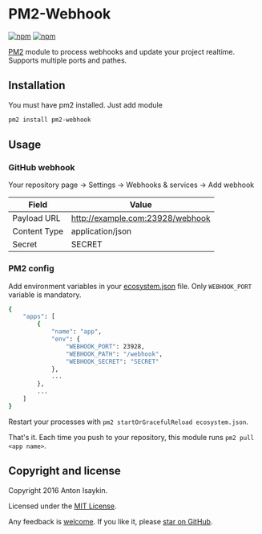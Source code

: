 # PM2-Webhook

[![npm](https://img.shields.io/npm/v/pm2-webhook.svg)](https://www.npmjs.com/package/pm2-webhook)
[![npm](https://img.shields.io/npm/dm/pm2-webhook.svg)](https://www.npmjs.com/package/pm2-webhook)

[PM2](https://github.com/Unitech/pm2) module to process webhooks and update your project realtime. Supports multiple ports and pathes.

## Installation

You must have pm2 installed. Just add module

```sh
pm2 install pm2-webhook
```

## Usage

### GitHub webhook

Your repository page → Settings → Webhooks & services → Add webhook

| Field | Value |
|---|---|
| Payload URL | http://example.com:23928/webhook |
| Content Type | application/json |
| Secret | SECRET |

### PM2 config

Add environment variables in your [ecosystem.json](http://pm2.keymetrics.io/docs/usage/application-declaration/) file. Only `WEBHOOK_PORT` variable is mandatory.

```sh
{
    "apps": [
        {
            "name": "app",
            "env": {
                "WEBHOOK_PORT": 23928,
                "WEBHOOK_PATH": "/webhook",
                "WEBHOOK_SECRET": "SECRET"
            },
            ...
        },
        ...
    ]
}
```

Restart your processes with `pm2 startOrGracefulReload ecosystem.json`.

That's it. Each time you push to your repository, this module runs `pm2 pull <app name>`.

## Copyright and license

Copyright 2016 Anton Isaykin.

Licensed under the [MIT License](https://github.com/oowl/pm2-webhook/blob/master/LICENSE).

Any feedback is [welcome](https://github.com/oowl/pm2-webhook/issues).
If you like it, please [star on GitHub](https://github.com/oowl/pm2-webhook).